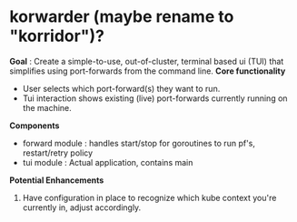 # korwarder (maybe rename to "korridor")?

**Goal** : Create a simple-to-use, out-of-cluster, terminal based ui (TUI) that simplifies using port-forwards from the command line.
**Core functionality**
- User selects which port-forward(s) they want to run. 
- Tui interaction shows existing (live) port-forwards currently running on the machine.

**Components**
- forward module : handles start/stop for goroutines to run pf's, restart/retry policy
- tui module : Actual application, contains main

**Potential Enhancements**
1. Have configuration in place to recognize which kube context you're currently in, adjust accordingly.
